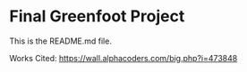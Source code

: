 # Final Greenfoot Project
This is the README.md file.

Works Cited:
https://wall.alphacoders.com/big.php?i=473848
